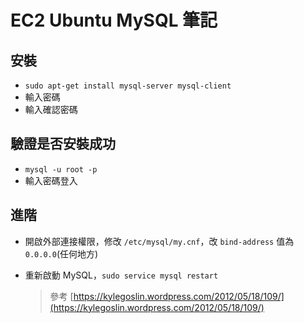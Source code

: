 # EC2 Ubuntu MySQL 筆記

## 安裝
* `sudo apt-get install mysql-server mysql-client`
* 輸入密碼
* 輸入確認密碼

## 驗證是否安裝成功
* `mysql -u root -p`
* 輸入密碼登入

## 進階
* 開啟外部連接權限，修改 `/etc/mysql/my.cnf`，改 `bind-address` 值為 `0.0.0.0`(任何地方)
* 重新啟動 MySQL，`sudo service mysql restart`

	> 參考 [https://kylegoslin.wordpress.com/2012/05/18/109/](https://kylegoslin.wordpress.com/2012/05/18/109/)
